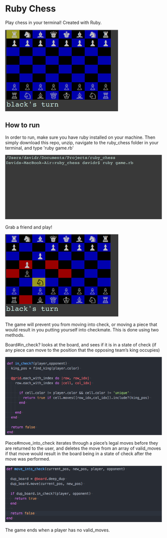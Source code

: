 # Ruby Chess

Play chess in your terminal! Created with Ruby.

![Ruby Chess](/lib/images/chessStart.png?raw=true "Ruby Chess")

## How to run

In order to run, make sure you have ruby installed on your machine. Then simply download this repo, unzip, navigate to the ruby_chess folder in your terminal, and type 'ruby game.rb'

![Ruby Chess](/lib/images/terminal.png?raw=true "Ruby Chess")

Grab a friend and play!

![Ruby Chess](/lib/images/chessKnight.png?raw=true "Ruby Chess")

The game will prevent you from moving into check, or moving a piece that would result in you putting yourself into checkmate. This is done using two methods.

Board#in_check? looks at the board, and sees if it is in a state of check (if any piece can move to the position that the opposing team’s king occupies)

![Ruby Chess](/lib/images/in_check.png?raw=true "Ruby Chess")

Piece#move_into_check iterates through a piece’s legal moves before they are returned to the user, and deletes the move from an array of valid_moves if that move would result in the board being in a state of check after the move was performed.

![Ruby Chess](/lib/images/move_into_check.png?raw=true "Ruby Chess")

The game ends when a player has no valid_moves.
